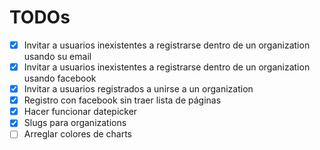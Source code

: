# TODOs

- [x] Invitar a usuarios inexistentes a registrarse dentro de un organization usando su email
- [x] Invitar a usuarios inexistentes a registrarse dentro de un organization usando facebook
- [x] Invitar a usuarios registrados a unirse a un organization
- [x] Registro con facebook sin traer lista de páginas
- [x] Hacer funcionar datepicker
- [x] Slugs para organizations
- [ ] Arreglar colores de charts